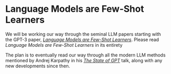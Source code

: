# Language Models are Few-Shot Learners

We will be working our way through the seminal LLM papers starting with the GPT-3 paper, [*Language Models are Few-Shot Learners*](https://arxiv.org/abs/2005.14165). Please read *Language Models are Few-Shot Learners* in its entirety

The plan is to eventually read our way through all the modern LLM methods mentioned by Andrej Karpathy in his [*The State of GPT*](https://www.youtube.com/watch?v=bZQun8Y4L2A) talk, along with any new developments since then.